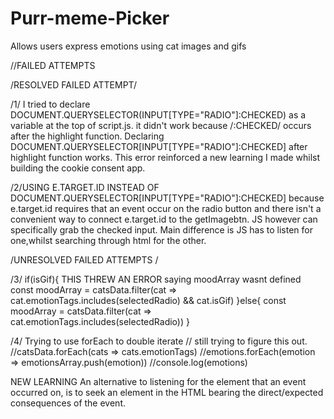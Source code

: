 # Purr-meme-Picker
Allows  users express emotions  using  cat images and gifs


//FAILED ATTEMPTS 

/RESOLVED FAILED ATTEMPT/

/1/ I tried to declare  DOCUMENT.QUERYSELECTOR(INPUT[TYPE="RADIO"]:CHECKED) as a variable at the top of script.js.
it didn't work because /:CHECKED/ occurs after the highlight function. Declaring DOCUMENT.QUERYSELECTOR[INPUT[TYPE="RADIO"]:CHECKED] after highlight function works. This error reinforced a new learning I made whilst building the cookie consent app.


/2/USING E.TARGET.ID INSTEAD OF DOCUMENT.QUERYSELECTOR[INPUT[TYPE="RADIO"]:CHECKED]
  because e.target.id requires that an event occur on the radio button and there isn't a convenient way to connect e.target.id to the getImagebtn. JS however can specifically grab the checked input. Main difference is JS has to listen for one,whilst searching through html for the other.
  
  
/UNRESOLVED FAILED ATTEMPTS /

/3/ if(isGif){   THIS THREW AN ERROR saying moodArray wasnt defined
       const moodArray = catsData.filter(cat => cat.emotionTags.includes(selectedRadio) && cat.isGif)
       }else{
       const moodArray = catsData.filter(cat => cat.emotionTags.includes(selectedRadio))
      }
      
/4/ Trying to use forEach to double iterate // still trying to figure this out.
//catsData.forEach(cats => cats.emotionTags)
//emotions.forEach(emotion => emotionsArray.push(emotion))
//console.log(emotions)


NEW LEARNING
An alternative to listening for the element that an event occurred on, is to seek an element in the HTML bearing the direct/expected consequences of the event.   

 


